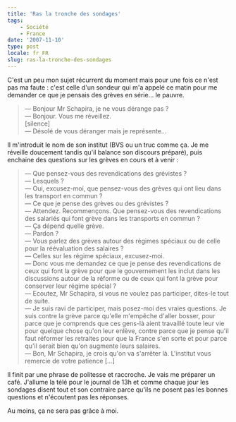 ```yaml
---
title: 'Ras la tronche des sondages'
tags:
    - Société
    - France
date: '2007-11-10'
type: post
locale: fr_FR
slug: ras-la-tronche-des-sondages
---
```


C'est un peu mon sujet récurrent du moment mais pour une fois ce n'est pas ma faute&nbsp;: c'est celle d'un sondeur qui m'a appelé ce matin pour me demander ce que je pensais des grèves en série… le pauvre.

<!-- more -->

> — Bonjour Mr Schapira, je ne vous dérange pas&nbsp;?  
> — Bonjour. Vous me réveillez.  
> [silence]  
> — Désolé de vous déranger mais je représente…

Il m'introduit le nom de son institut (BVS ou un truc comme ça. Je me réveille doucement tandis qu'il balance son discours préparé), puis enchaine des questions sur les grèves en cours et à venir&nbsp;:

> — Que pensez-vous des revendications des grévistes&nbsp;?  
> — Lesquels&nbsp;?  
> — Oui, excusez-moi, que pensez-vous des grèves qui ont lieu dans les transport en commun&nbsp;?  
> — Ce que je pense des grèves ou des grévistes&nbsp;?  
> — Attendez. Recommençons. Que pensez-vous des revendications des salariés qui font grève dans les transports en commun&nbsp;?  
> — Ça dépend quelle grève.  
> — Pardon&nbsp;?  
> — Vous parlez des grèves autour des régimes spéciaux ou de celle pour la réévaluation des salaires&nbsp;?  
> — Celles sur les régime spéciaux, excusez-moi.  
> — Donc vous me demandez ce que je pense des revendications de ceux qui font la grève pour que le gouvernement les inclut dans les discussions autour de la réforme ou de ceux qui font la grève pour conserver leur régime spécial&nbsp;?  
> — Ecoutez, Mr Schapira, si vous ne voulez pas participer, dites-le tout de suite.  
> — Je suis ravi de participer, mais posez-moi des vraies questions. Je suis contre la grève parce qu'elle m'empêche d'aller bosser, pour parce que je comprends que ces gens-là aient travaillé toute leur vie pour quelque chose qu'on leur enlève, contre parce que je pense qu'il faut réformer les retraites pour que la France s'en sorte et pour parce qu'il serait bien qu'on augmente leurs salaires.  
> — Bon, Mr Schapira, je crois qu'on va s'arrêter là. L'institut vous remercie de votre patience […]

Il finit par une phrase de politesse et raccroche. Je vais me préparer un café. J'allume la télé pour le journal de 13h et comme chaque jour les sondages disent tout et son contraire parce qu'ils ne posent pas les bonnes questions et n'écoutent pas les réponses.

Au moins, ça ne sera pas grâce à moi.
